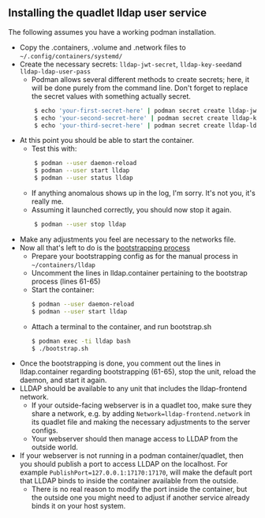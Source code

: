 ## Installing the quadlet lldap user service

The following assumes you have a working podman installation.

- Copy the .containers, .volume and .network files to `~/.config/containers/systemd/`
- Create the necessary secrets: `lldap-jwt-secret`, `lldap-key-seed`and `lldap-ldap-user-pass`
    - Podman allows several different methods to create secrets; here, it will be done purely from the command line. Don't forget to replace the secret values with something actually secret.
    ```bash
        $ echo 'your-first-secret-here' | podman secret create lldap-jwt-secret -
        $ echo 'your-second-secret-here' | podman secret create lldap-key-seed -
        $ echo 'your-third-secret-here' | podman secret create lldap-ldap-user-pass -
    ```
- At this point you should be able to start the container.
    - Test this with:
    ```bash
        $ podman --user daemon-reload
        $ podman --user start lldap
        $ podman --user status lldap
    ```
    - If anything anomalous shows up in the log, I'm sorry. It's not you, it's really me.
    - Assuming it launched correctly, you should now stop it again.
    ```bash
        $ podman --user stop lldap
    ```
- Make any adjustments you feel are necessary to the networks file.
- Now all that's left to do is the [bootstrapping process](../bootstrap/bootstrap.md#docker-compose)
    - Prepare your bootstrapping config as for the manual process in `~/containers/lldap`
    - Uncomment the lines in lldap.container pertaining to the bootstrap process (lines 61-65)
    - Start the container:
        ```bash
        $ podman --user daemon-reload
        $ podman --user start lldap
        ```
    - Attach a terminal to the container, and run bootstrap.sh
        ```bash
        $ podman exec -ti lldap bash
        $ ./bootstrap.sh
        ```
- Once the bootstrapping is done, you comment out the lines in lldap.container regarding bootstrapping (61-65), stop the unit, reload the daemon, and start it again.
- LLDAP should be available to any unit that includes the lldap-frontend network.
    - If your outside-facing webserver is in a quadlet too, make sure they share a network, e.g. by adding `Network=lldap-frontend.network` in its quadlet file and making the necessary adjustments to the server configs.
    - Your webserver should then manage access to LLDAP from the outside world.
- If your webserver is not running in a podman container/quadlet, then you should publish a port to access LLDAP on the localhost. For example `PublishPort=127.0.0.1:17170:17170`, will make the default port that LLDAP binds to inside the container available from the outside.
    - There is no real reason to modify the port inside the container, but the outside one you might need to adjust if another service already binds it on your host system.

